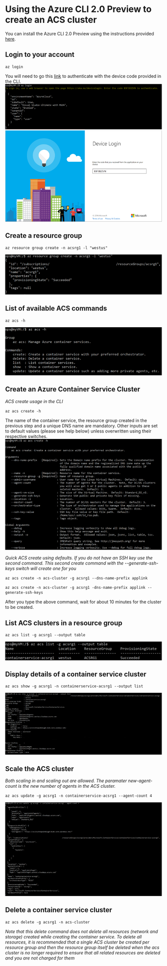 <properties
   pageTitle="Deploy an Azure Container Service cluster using Azure CLI 2.0 Preview | Microsoft Azure"
   description="Deploy an Azure Container Service cluster using Azure CLI 2.0 Preview"
   services="container-service"
   documentationCenter=""
   authors="sauryadas"
   manager="timlt"
   editor=""
   tags="acs, azure-container-service"
   keywords=""/>

<tags
   ms.service="container-service"
   ms.devlang="na"
   ms.topic="article"
   ms.tgt_pltfrm="na"
   ms.workload="na"
   ms.date="11/01/2016"
   ms.author="saudas"/>

# Using the Azure CLI 2.0 Preview to create an ACS cluster

You can install the Azure CLI 2.0 Preview using the instructions provided [here](https://github.com/Azure/azure-cli).

## Login to your account
```
az login 
```
You will need to go this [link](https://login.microsoftonline.com/common/oauth2/deviceauth) to authenticate with the device code provided in the CLI.
![type command](media/container-service-create-acs-cluster-cli-2/login.png)
![browser](media/container-service-create-acs-cluster-cli-2/login-browser.png)


## Create a resource group
```
az resource group create -n acsrg1 -l "westus"
```
![Image resource group create](media/container-service-create-acs-cluster-cli-2/rg-create.png)


## List of available ACS commands
```
az acs -h
```
![ACS command usage](media/container-service-create-acs-cluster-cli-2/acs-command-usage-help.png)


## Create an Azure Container Service Cluster

*ACS create usage in the CLI*
```
az acs create -h
```
The name of the container service, the resource group created in the previous step and a unique DNS name are mandatory. 
Other inputs are set to default values (please see help below) unless overwritten using their respective switches.
![Image ACS create help](media/container-service-create-acs-cluster-cli-2/create-help.png)

*Quick ACS create using defaults. If you do not have an SSH key use the second command. This second create command with the --generate-ssh-keys switch will create one for you*
```
az acs create -n acs-cluster -g acsrg1 --dns-name-prefix applink
```
```
az acs create -n acs-cluster -g acsrg1 -dns-name-prefix applink --generate-ssh-keys
```
After you type the above command, wait for about 10 minutes for the cluster to be created.


## List ACS clusters in a resource group
```
az acs list -g acsrg1 --output table
```
![Image ACS list](media/container-service-create-acs-cluster-cli-2/acs-list.png)


## Display details of a container service cluster
```
az acs show -g acsrg1 -n containerservice-acsrg1 --output list
```
![Image ACS list](media/container-service-create-acs-cluster-cli-2/acs-show.png)


## Scale the ACS cluster
*Both scaling in and scaling out are allowed. The paramater new-agent-count is the new number of agents in the ACS cluster.*
```
az acs update -g acsrg1 -n containerservice-acsrg1 --agent-count 4

```
![Image ACS scale](media/container-service-create-acs-cluster-cli-2/acs-scale.png)

## Delete a container service cluster
```
az acs delete -g acsrg1 -n acs-cluster 
```
*Note that this delete command does not delete all resources (network and storage) created while creating the container service. To delete all resources, it is recommended that a single ACS cluster be created per resource group and then the resource group itself be deleted when the acs cluster is no longer required to ensure that all related resources are deleted and you are not charged for them*